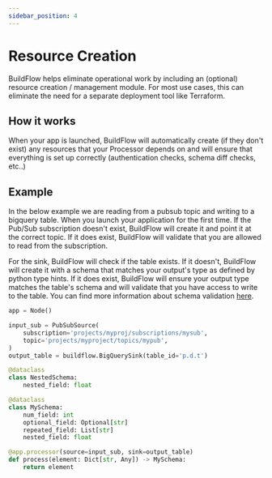 ```yaml
---
sidebar_position: 4
---
```


# Resource Creation

BuildFlow helps eliminate operational work by including an (optional) resource creation / management module. For most use cases, this can eliminate the need for a separate deployment tool like Terraform.

## How it works

When your app is launched, BuildFlow will automatically create (if they don't exist) any resources that your Processor depends on and will ensure that everything is set up correctly (authentication checks, schema diff checks, etc..)

## Example

In the below example we are reading from a pubsub topic and writing to a bigquery table. When you launch your application for the first time. If the Pub/Sub subscription doesn't exist, BuildFlow will create it and point it at the correct topic. If it does exist, BuildFlow will validate that you are allowed to read from the subscription.

For the sink, BuildFlow will check if the table exists. If it doesn't, BuildFlow will create it with a schema that matches your output's type as defined by python type hints. If it does exist, BuildFlow will ensure your output type matches the table's schema and will validate that you have access to write to the table. You can find more information about schema validation [here](schema-validation).

```python
app = Node()

input_sub = PubSubSource(
    subscription='projects/myproj/subscriptions/mysub',
    topic='projects/myproject/topics/mypub',
)
output_table = buildflow.BigQuerySink(table_id='p.d.t')

@dataclass
class NestedSchema:
    nested_field: float

@dataclass
class MySchema:
    num_field: int
    optional_field: Optional[str]
    repeated_field: List[str]
    nested_field: float

@app.processor(source=input_sub, sink=output_table)
def process(element: Dict[str, Any]) -> MySchema:
    return element
```
